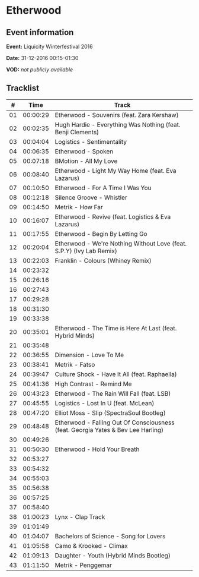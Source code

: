 # Etherwood
## Event information
**Event:** Liquicity Winterfestival 2016

**Date:** 31-12-2016 00:15-01:30

**VOD:** *not publicly available*

## Tracklist
| \#  | Time     | Track                                                                            |
| --- | -------- | -------------------------------------------------------------------------------- |
| 01  | 00:00:29 | Etherwood - Souvenirs (feat. Zara Kershaw)                                       |
| 02  | 00:02:35 | Hugh Hardie - Everything Was Nothing (feat. Benji Clements)                      |
| 03  | 00:04:04 | Logistics - Sentimentality                                                       |
| 04  | 00:06:35 | Etherwood - Spoken                                                               |
| 05  | 00:07:18 | BMotion - All My Love                                                            |
| 06  | 00:08:40 | Etherwood - Light My Way Home (feat. Eva Lazarus)                                |
| 07  | 00:10:50 | Etherwood - For A Time I Was You                                                 |
| 08  | 00:12:18 | Silence Groove - Whistler                                                        |
| 09  | 00:14:50 | Metrik - How Far                                                                 |
| 10  | 00:16:07 | Etherwood - Revive (feat. Logistics & Eva Lazarus)                               |
| 11  | 00:17:55 | Etherwood - Begin By Letting Go                                                  |
| 12  | 00:20:04 | Etherwood - We're Nothing Without Love (feat. S.P.Y) (Ivy Lab Remix)             |
| 13  | 00:22:03 | Franklin - Colours (Whiney Remix)                                                |
| 14  | 00:23:32 |                                                                                  |
| 15  | 00:26:16 |                                                                                  |
| 16  | 00:27:43 |                                                                                  |
| 17  | 00:29:28 |                                                                                  |
| 18  | 00:31:30 |                                                                                  |
| 19  | 00:33:38 |                                                                                  |
| 20  | 00:35:01 | Etherwood - The Time is Here At Last (feat. Hybrid Minds)                        |
| 21  | 00:35:48 |                                                                                  |
| 22  | 00:36:55 | Dimension - Love To Me                                                           |
| 23  | 00:38:41 | Metrik - Fatso                                                                   |
| 24  | 00:39:47 | Culture Shock - Have It All (feat. Raphaella)                                    |
| 25  | 00:41:36 | High Contrast - Remind Me                                                        |
| 26  | 00:43:23 | Etherwood - The Rain Will Fall (feat. LSB)                                       |
| 27  | 00:45:55 | Logistics - Lost In U (feat. McLean)                                             |
| 28  | 00:47:20 | Elliot Moss - Slip (SpectraSoul Bootleg)                                         |
| 29  | 00:48:48 | Etherwood - Falling Out Of Consciousness (feat. Georgia Yates & Bev Lee Harling) |
| 30  | 00:49:26 |                                                                                  |
| 31  | 00:50:30 | Etherwood - Hold Your Breath                                                     |
| 32  | 00:53:27 |                                                                                  |
| 33  | 00:54:32 |                                                                                  |
| 34  | 00:55:03 |                                                                                  |
| 35  | 00:56:38 |                                                                                  |
| 36  | 00:57:25 |                                                                                  |
| 37  | 00:58:40 |                                                                                  |
| 38  | 01:00:23 | Lynx - Clap Track                                                                |
| 39  | 01:01:49 |                                                                                  |
| 40  | 01:04:07 | Bachelors of Science - Song for Lovers                                           |
| 41  | 01:05:58 | Camo & Krooked - Climax                                                          |
| 42  | 01:09:13 | Daughter - Youth (Hybrid Minds Bootleg)                                          |
| 43  | 01:11:50 | Metrik - Penggemar                                                               |

